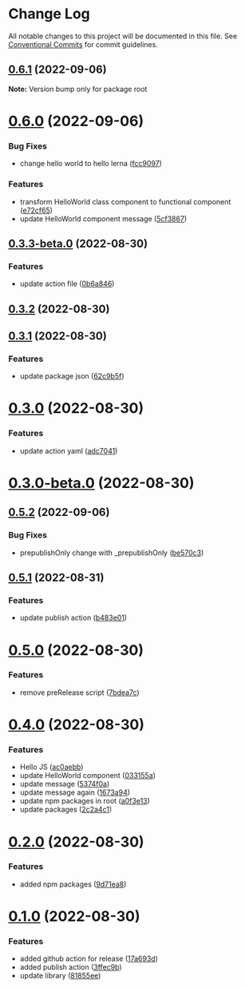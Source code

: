 # Change Log

All notable changes to this project will be documented in this file.
See [Conventional Commits](https://conventionalcommits.org) for commit guidelines.

## [0.6.1](https://github.com/abul2285/hello-lerna/compare/v0.6.0...v0.6.1) (2022-09-06)

**Note:** Version bump only for package root





# [0.6.0](https://github.com/abul2285/hello-lerna/compare/v0.5.2...v0.6.0) (2022-09-06)


### Bug Fixes

* change hello world to hello lerna ([fcc9097](https://github.com/abul2285/hello-lerna/commit/fcc9097f76a1576a081dcf9d6aed0a7c29092ad1))


### Features

* transform HelloWorld class component to functional component ([e72cf65](https://github.com/abul2285/hello-lerna/commit/e72cf65c3809380b438223f2a04472eda2390f4b))
* update HelloWorld component message ([5cf3867](https://github.com/abul2285/hello-lerna/commit/5cf3867811cc5bcb7cfb9ec714277948c1bdd4a7))



## [0.3.3-beta.0](https://github.com/abul2285/hello-lerna/compare/v0.3.2...v0.3.3-beta.0) (2022-08-30)


### Features

* update action file ([0b6a846](https://github.com/abul2285/hello-lerna/commit/0b6a8465c170fbe22b0fdd71c8a9798bc373aef6))



## [0.3.2](https://github.com/abul2285/hello-lerna/compare/v0.3.1...v0.3.2) (2022-08-30)



## [0.3.1](https://github.com/abul2285/hello-lerna/compare/v0.3.0...v0.3.1) (2022-08-30)


### Features

* update package json ([62c9b5f](https://github.com/abul2285/hello-lerna/commit/62c9b5f2fdeb89e8c0d3fa536bcb730418535def))



# [0.3.0](https://github.com/abul2285/hello-lerna/compare/v0.3.0-beta.0...v0.3.0) (2022-08-30)


### Features

* update action yaml ([adc7041](https://github.com/abul2285/hello-lerna/commit/adc7041b15ea6fccd53ee691cec29719d6a724ca))



# [0.3.0-beta.0](https://github.com/abul2285/hello-lerna/compare/v0.2.0...v0.3.0-beta.0) (2022-08-30)





## [0.5.2](https://github.com/abul2285/hello-lerna/compare/v0.5.1...v0.5.2) (2022-09-06)

### Bug Fixes

- prepublishOnly change with \_prepublishOnly ([be570c3](https://github.com/abul2285/hello-lerna/commit/be570c3e0be14188f9502a3928ff5c56277fc7c1))

## [0.5.1](https://github.com/abul2285/hello-lerna/compare/v0.5.0...v0.5.1) (2022-08-31)

### Features

- update publish action ([b483e01](https://github.com/abul2285/hello-lerna/commit/b483e0116dec17a22592df3904b8083e730cd1d0))

# [0.5.0](https://github.com/abul2285/hello-lerna/compare/v0.4.0...v0.5.0) (2022-08-30)

### Features

- remove preRelease script ([7bdea7c](https://github.com/abul2285/hello-lerna/commit/7bdea7c30e1aea177c492ca60d8b0713d3ea9404))

# [0.4.0](https://github.com/abul2285/hello-lerna/compare/v0.2.0...v0.4.0) (2022-08-30)

### Features

- Hello JS ([ac0aebb](https://github.com/abul2285/hello-lerna/commit/ac0aebb91f214861498d65034bf5221cf2b7df92))
- update HelloWorld component ([033155a](https://github.com/abul2285/hello-lerna/commit/033155ad3e756ce71b49530299304db61d5dc374))
- update message ([5374f0a](https://github.com/abul2285/hello-lerna/commit/5374f0ac3b8cf3494adbbf2f361e1f1368be3bb9))
- update message again ([1673a94](https://github.com/abul2285/hello-lerna/commit/1673a9483baa5b155e66a722b774e698c87ac99e))
- update npm packages in root ([a0f3e13](https://github.com/abul2285/hello-lerna/commit/a0f3e13dc774ffd23357a26eb9a866c1b484d490))
- update packages ([2c2a4c1](https://github.com/abul2285/hello-lerna/commit/2c2a4c1cd8a8addeb17ab957798efed5a097d2e5))

# [0.2.0](https://github.com/abul2285/hello-lerna/compare/v0.1.0...v0.2.0) (2022-08-30)

### Features

- added npm packages ([9d71ea8](https://github.com/abul2285/hello-lerna/commit/9d71ea89d1df1c92f8b64dd8a824b13280733a37))

# [0.1.0](https://github.com/abul2285/hello-lerna/compare/v0.0.7...v0.1.0) (2022-08-30)

### Features

- added github action for release ([17a693d](https://github.com/abul2285/hello-lerna/commit/17a693da30e8668102f6b834bc5ef98e589d1f07))
- added publish action ([3ffec9b](https://github.com/abul2285/hello-lerna/commit/3ffec9be4fdb05da31bd0aa63e4a4eeb074d49ba))
- update library ([81855ee](https://github.com/abul2285/hello-lerna/commit/81855eef374b42a889d8208464c1b16e5220c04d))
